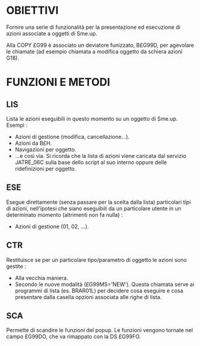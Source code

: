 # OBIETTIVI

Fornire una serie di funzionalità per la presentazione ed esecuzione di azioni associate a oggetti di Sme.up.

Alla COPY £G99 è associato un deviatore funizzato, B£G99D, per agevolare le chiamate (ad esempio chiamata a modifica oggetto da schiera azioni G18).



# FUNZIONI E METODI

## LIS
Lista le azioni eseguibili in questo momento su un oggetto di Sme.up.
Esempi : 
 * Azioni di gestione (modifica, cancellazione...).
 * Azioni da B£H.
 * Navigazioni per oggetto.
 * ...e così via.
Si ricorda che la lista di azioni viene caricata dal servizio JATRE_06C sulla base dello script al suo interno oppure delle ridefinizioni per oggetto.

## ESE
Esegue direttamente (senza passare per la scelta dalla lista) particolari tipi di azioni, nell'ipotesi che siano eseguibili da un particolare utente in un determinato momento (altrimenti non fa nulla) : 
 * Azioni di gestione (01, 02, ...).

## CTR
Restituisce se per un particolare tipo/parametro di oggetto le azioni sono gestite : 
 * Alla vecchia maniera.
 * Secondo le nuove modalità (£G99MS='NEW').
Questa chiamata serve ai programmi di lista (es. BRAR01L) per decidere cosa eseguire e cosa presentare dalla casella opzioni associata alle righe di lista.

## SCA
Permette di scandire le funzioni del popup. Le funzioni vengono tornate nel campo £G99DO, che
va rimappato con la DS £G99FO.

